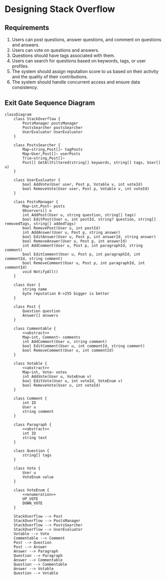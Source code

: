 # Designing Stack Overflow

## Requirements
1. Users can post questions, answer questions, and comment on questions and answers.
2. Users can vote on questions and answers.
3. Questions should have tags associated with them.
4. Users can search for questions based on keywords, tags, or user profiles.
5. The system should assign reputation score to us based on their activity and the quality of their contributions.
6. The system should handle concurrent access and ensure data consistency.

## Exit Gate Sequence Diagram
```mermaid
classDiagram
    class StackOverflow {
        PostsManager postsManager
        PostsSearcher postsSearcher
        UserEvaluator UserEvaluator
    }

    class PostsSearcher {
        Map~string,Post[]~ tagPosts
        Map~User,Post[]~ userPosts
        Trie~string,Post[]~
        Post[] GetAllFiltered(string[] keywords, string[] tags, User[] u)
    }

    class UserEvaluator {
        bool AddVote(User user, Post p, Votable v, int voteId)
        bool RemoveVote(User user, Post p, Votable v, int voteId)
    }

    class PostsManager {
        Map~int,Post~ posts
        Observers[] o
        int AddPost(User u, string question, string[] tags)
        bool EditPost(User u, int postId, string? question, string[] removedTags, string[] addedTags)
        bool RemovePost(User u, int postId)
        int AddAnswer(User u, Post p, string answer)
        bool EditAnswer(User u, Post p, int answerId, string answer)
        bool RemoveAnswer(User u, Post p, int answerId)
        int AddComment(User u, Post p, int paragraphId, string comment)
        bool EditComment(User u, Post p, int paragraphId, int commentId, string comment)
        bool RemoveComment(User u, Post p, int paragraphId, int commentId)
        void NotifyAll()
    }

    class User {
        string name
        byte reputation 0->255 bigger is better
    }

    class Post {
        Question question
        Answer[] answers
    }

    class Commentable {
        <<abstract>>
        Map~int, Comment~ comments
        int AddComment(User u, string comment)
        bool EditComment(User u, int commentId, string comment)
        bool RemoveComment(User u, int commentId)
    }

    class Votable {
        <<abstract>>
        Map~int, Vote~ votes
        int AddVote(User u, VoteEnum v)
        bool EditVote(User u, int voteId, VoteEnum v)
        bool RemoveVote(User u, int voteId)
    }

    class Comment {
        int ID
        User u 
        string comment
    }

    class Paragraph {
        <<abstract>>
        int ID
        string text
    }

    class Question {
        string[] tags
    }

    class Vote {
        User u
        VoteEnum value
    }

    class VoteEnum {
        <<enumeration>>
        UP_VOTE
        DOWN_VOTE
    }

    StackOverflow --> Post
    StackOverflow --> PostsManager
    StackOverflow --> PostsSearcher
    StackOverflow --> UserEvaluator
    Votable --> Vote
    Commentable --> Comment
    Post --> Question
    Post --> Answer
    Answer --> Paragraph
    Question --> Paragraph
    Answer --> Commentable
    Question --> Commentable
    Answer --> Votable
    Question --> Votable
```
